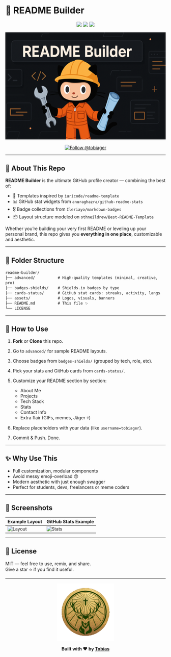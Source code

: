 # 🚀 README Builder

<p align="center">
  <img src="https://img.shields.io/github/stars/tobiager/readme-builder?style=for-the-badge" />
  <img src="https://img.shields.io/github/forks/tobiager/readme-builder?style=for-the-badge" />
  <img src="https://img.shields.io/github/issues/tobiager/readme-builder?style=for-the-badge" />
</p>

<p align="center">
  <a href="https://github.com/tobiager" target="_blank">
    <img src="banner.png" alt="Banner Constructor" width="600" />
  </a>
</p>

<p align="center">
  <a href="https://github.com/tobiager">
    <img src="https://img.shields.io/github/followers/tobiager?label=Follow%20@tobiager&style=social" alt="Follow @tobiager" />
  </a>
</p>

---

## 🧰 About This Repo

**README Builder** is the ultimate GitHub profile creator — combining the best of:

- 🧩 Templates inspired by `iuricode/readme-template`
- 📊 GitHub stat widgets from `anuraghazra/github-readme-stats`
- 🎖️ Badge collections from `Ileriayo/markdown-badges`
- 📦 Layout structure modeled on `othneildrew/Best-README-Template`

Whether you’re building your very first README or leveling up your personal brand, this repo gives you **everything in one place**, customizable and aesthetic.

---

## 📁 Folder Structure

```
readme-builder/
├── advanced/          # High-quality templates (minimal, creative, pro)
├── badges-shields/    # Shields.io badges by type
├── cards-status/      # GitHub stat cards: streaks, activity, langs
├── assets/            # Logos, visuals, banners
├── README.md          # This file ✨
└── LICENSE
```

---

## 🧪 How to Use

1. **Fork** or **Clone** this repo.
2. Go to `advanced/` for sample README layouts.
3. Choose badges from `badges-shields/` (grouped by tech, role, etc).
4. Pick your stats and GitHub cards from `cards-status/`.
5. Customize your README section by section:
   - About Me
   - Projects
   - Tech Stack
   - Stats
   - Contact Info
   - Extra flair (GIFs, memes, Jäger 💀)

6. Replace placeholders with your data (like `username=tobiager`).
7. Commit & Push. Done.

---

## ✨ Why Use This

- Full customization, modular components
- Avoid messy emoji-overload 🙃
- Modern aesthetic with just enough swagger
- Perfect for students, devs, freelancers or meme coders

---

## 📸 Screenshots

| Example Layout | GitHub Stats Example |
|----------------|-----------------------|
| ![Layout](assets/example-readme-1.png) | ![Stats](assets/example-readme-2.png) |

---

## 📝 License

MIT — feel free to use, remix, and share.  
Give a star ⭐ if you find it useful.

---

<p align="center">
  <a href="https://github.com/tobiager" target="_blank">
    <img src="jagerlogo.gif" alt="Jagermeister Logo" width="180" />
  </a>
</p>

<p align="center"><b>Built with ❤️ by <a href="https://github.com/tobiager">Tobias</a></b></p>
